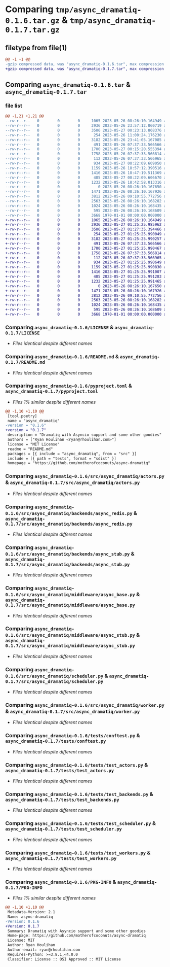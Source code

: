 # Comparing `tmp/async_dramatiq-0.1.6.tar.gz` & `tmp/async_dramatiq-0.1.7.tar.gz`

## filetype from file(1)

```diff
@@ -1 +1 @@
-gzip compressed data, was "async_dramatiq-0.1.6.tar", max compression
+gzip compressed data, was "async_dramatiq-0.1.7.tar", max compression
```

## Comparing `async_dramatiq-0.1.6.tar` & `async_dramatiq-0.1.7.tar`

### file list

```diff
@@ -1,21 +1,21 @@
--rw-r--r--   0        0        0     1065 2023-05-26 08:26:10.164949 async_dramatiq-0.1.6/LICENSE
--rw-r--r--   0        0        0     2936 2023-05-26 23:57:12.060719 async_dramatiq-0.1.6/README.md
--rw-r--r--   0        0        0     3506 2023-05-27 00:23:13.868376 async_dramatiq-0.1.6/pyproject.toml
--rw-r--r--   0        0        0      254 2023-05-26 11:00:24.176230 async_dramatiq-0.1.6/src/async_dramatiq/__init__.py
--rw-r--r--   0        0        0     3182 2023-05-26 23:41:05.167085 async_dramatiq-0.1.6/src/async_dramatiq/actors.py
--rw-r--r--   0        0        0      491 2023-05-26 07:37:33.566566 async_dramatiq-0.1.6/src/async_dramatiq/backends/__init__.py
--rw-r--r--   0        0        0     1700 2023-05-27 00:15:20.555394 async_dramatiq-0.1.6/src/async_dramatiq/backends/async_redis.py
--rw-r--r--   0        0        0     1758 2023-05-26 07:37:33.566814 async_dramatiq-0.1.6/src/async_dramatiq/backends/async_stub.py
--rw-r--r--   0        0        0      112 2023-05-26 07:37:33.566965 async_dramatiq-0.1.6/src/async_dramatiq/middleware/__init__.py
--rw-r--r--   0        0        0      934 2023-05-27 00:22:09.609050 async_dramatiq-0.1.6/src/async_dramatiq/middleware/async_base.py
--rw-r--r--   0        0        0     1159 2023-05-26 18:57:12.390516 async_dramatiq-0.1.6/src/async_dramatiq/middleware/async_stub.py
--rw-r--r--   0        0        0     1416 2023-05-26 18:47:19.511369 async_dramatiq-0.1.6/src/async_dramatiq/scheduler.py
--rw-r--r--   0        0        0      485 2023-05-27 00:22:09.606670 async_dramatiq-0.1.6/src/async_dramatiq/types.py
--rw-r--r--   0        0        0     1232 2023-05-26 18:42:58.013316 async_dramatiq-0.1.6/src/async_dramatiq/worker.py
--rw-r--r--   0        0        0        0 2023-05-26 08:26:10.167650 async_dramatiq-0.1.6/tests/__init__.py
--rw-r--r--   0        0        0     1471 2023-05-26 08:26:10.167926 async_dramatiq-0.1.6/tests/conftest.py
--rw-r--r--   0        0        0     3812 2023-05-26 09:10:55.772756 async_dramatiq-0.1.6/tests/test_actors.py
--rw-r--r--   0        0        0     2563 2023-05-26 08:26:10.168282 async_dramatiq-0.1.6/tests/test_backends.py
--rw-r--r--   0        0        0     1024 2023-05-26 08:26:10.168435 async_dramatiq-0.1.6/tests/test_scheduler.py
--rw-r--r--   0        0        0      595 2023-05-26 08:26:10.168609 async_dramatiq-0.1.6/tests/test_workers.py
--rw-r--r--   0        0        0     3668 1970-01-01 00:00:00.000000 async_dramatiq-0.1.6/PKG-INFO
+-rw-r--r--   0        0        0     1065 2023-05-26 08:26:10.164949 async_dramatiq-0.1.7/LICENSE
+-rw-r--r--   0        0        0     2936 2023-05-27 01:25:25.985962 async_dramatiq-0.1.7/README.md
+-rw-r--r--   0        0        0     3506 2023-05-27 01:27:35.394466 async_dramatiq-0.1.7/pyproject.toml
+-rw-r--r--   0        0        0      254 2023-05-27 01:25:25.990049 async_dramatiq-0.1.7/src/async_dramatiq/__init__.py
+-rw-r--r--   0        0        0     3182 2023-05-27 01:25:25.990257 async_dramatiq-0.1.7/src/async_dramatiq/actors.py
+-rw-r--r--   0        0        0      491 2023-05-26 07:37:33.566566 async_dramatiq-0.1.7/src/async_dramatiq/backends/__init__.py
+-rw-r--r--   0        0        0     1700 2023-05-27 01:25:25.990467 async_dramatiq-0.1.7/src/async_dramatiq/backends/async_redis.py
+-rw-r--r--   0        0        0     1758 2023-05-26 07:37:33.566814 async_dramatiq-0.1.7/src/async_dramatiq/backends/async_stub.py
+-rw-r--r--   0        0        0      112 2023-05-26 07:37:33.566965 async_dramatiq-0.1.7/src/async_dramatiq/middleware/__init__.py
+-rw-r--r--   0        0        0      934 2023-05-27 01:25:25.990649 async_dramatiq-0.1.7/src/async_dramatiq/middleware/async_base.py
+-rw-r--r--   0        0        0     1159 2023-05-27 01:25:25.990830 async_dramatiq-0.1.7/src/async_dramatiq/middleware/async_stub.py
+-rw-r--r--   0        0        0     1416 2023-05-27 01:25:25.991007 async_dramatiq-0.1.7/src/async_dramatiq/scheduler.py
+-rw-r--r--   0        0        0      485 2023-05-27 01:25:25.991283 async_dramatiq-0.1.7/src/async_dramatiq/types.py
+-rw-r--r--   0        0        0     1232 2023-05-27 01:25:25.991465 async_dramatiq-0.1.7/src/async_dramatiq/worker.py
+-rw-r--r--   0        0        0        0 2023-05-26 08:26:10.167650 async_dramatiq-0.1.7/tests/__init__.py
+-rw-r--r--   0        0        0     1471 2023-05-26 08:26:10.167926 async_dramatiq-0.1.7/tests/conftest.py
+-rw-r--r--   0        0        0     3812 2023-05-26 09:10:55.772756 async_dramatiq-0.1.7/tests/test_actors.py
+-rw-r--r--   0        0        0     2563 2023-05-26 08:26:10.168282 async_dramatiq-0.1.7/tests/test_backends.py
+-rw-r--r--   0        0        0     1024 2023-05-26 08:26:10.168435 async_dramatiq-0.1.7/tests/test_scheduler.py
+-rw-r--r--   0        0        0      595 2023-05-26 08:26:10.168609 async_dramatiq-0.1.7/tests/test_workers.py
+-rw-r--r--   0        0        0     3668 1970-01-01 00:00:00.000000 async_dramatiq-0.1.7/PKG-INFO
```

### Comparing `async_dramatiq-0.1.6/LICENSE` & `async_dramatiq-0.1.7/LICENSE`

 * *Files identical despite different names*

### Comparing `async_dramatiq-0.1.6/README.md` & `async_dramatiq-0.1.7/README.md`

 * *Files identical despite different names*

### Comparing `async_dramatiq-0.1.6/pyproject.toml` & `async_dramatiq-0.1.7/pyproject.toml`

 * *Files 1% similar despite different names*

```diff
@@ -1,10 +1,10 @@
 [tool.poetry]
 name = "async_dramatiq"
-version = "0.1.6"
+version = "0.1.7"
 description = "Dramatiq with Asyncio support and some other goodies"
 authors = ["Ryan Houlihan <ryan@rhoulihan.com>"]
 license = "MIT License"
 readme = "README.md"
 packages = [{ include = "async_dramatiq", from = "src" }]
 include = [{ path = "tests", format = "sdist" }]
 homepage = "https://github.com/motherofcoconuts/async-dramatiq"
```

### Comparing `async_dramatiq-0.1.6/src/async_dramatiq/actors.py` & `async_dramatiq-0.1.7/src/async_dramatiq/actors.py`

 * *Files identical despite different names*

### Comparing `async_dramatiq-0.1.6/src/async_dramatiq/backends/async_redis.py` & `async_dramatiq-0.1.7/src/async_dramatiq/backends/async_redis.py`

 * *Files identical despite different names*

### Comparing `async_dramatiq-0.1.6/src/async_dramatiq/backends/async_stub.py` & `async_dramatiq-0.1.7/src/async_dramatiq/backends/async_stub.py`

 * *Files identical despite different names*

### Comparing `async_dramatiq-0.1.6/src/async_dramatiq/middleware/async_base.py` & `async_dramatiq-0.1.7/src/async_dramatiq/middleware/async_base.py`

 * *Files identical despite different names*

### Comparing `async_dramatiq-0.1.6/src/async_dramatiq/middleware/async_stub.py` & `async_dramatiq-0.1.7/src/async_dramatiq/middleware/async_stub.py`

 * *Files identical despite different names*

### Comparing `async_dramatiq-0.1.6/src/async_dramatiq/scheduler.py` & `async_dramatiq-0.1.7/src/async_dramatiq/scheduler.py`

 * *Files identical despite different names*

### Comparing `async_dramatiq-0.1.6/src/async_dramatiq/worker.py` & `async_dramatiq-0.1.7/src/async_dramatiq/worker.py`

 * *Files identical despite different names*

### Comparing `async_dramatiq-0.1.6/tests/conftest.py` & `async_dramatiq-0.1.7/tests/conftest.py`

 * *Files identical despite different names*

### Comparing `async_dramatiq-0.1.6/tests/test_actors.py` & `async_dramatiq-0.1.7/tests/test_actors.py`

 * *Files identical despite different names*

### Comparing `async_dramatiq-0.1.6/tests/test_backends.py` & `async_dramatiq-0.1.7/tests/test_backends.py`

 * *Files identical despite different names*

### Comparing `async_dramatiq-0.1.6/tests/test_scheduler.py` & `async_dramatiq-0.1.7/tests/test_scheduler.py`

 * *Files identical despite different names*

### Comparing `async_dramatiq-0.1.6/tests/test_workers.py` & `async_dramatiq-0.1.7/tests/test_workers.py`

 * *Files identical despite different names*

### Comparing `async_dramatiq-0.1.6/PKG-INFO` & `async_dramatiq-0.1.7/PKG-INFO`

 * *Files 1% similar despite different names*

```diff
@@ -1,10 +1,10 @@
 Metadata-Version: 2.1
 Name: async-dramatiq
-Version: 0.1.6
+Version: 0.1.7
 Summary: Dramatiq with Asyncio support and some other goodies
 Home-page: https://github.com/motherofcoconuts/async-dramatiq
 License: MIT
 Author: Ryan Houlihan
 Author-email: ryan@rhoulihan.com
 Requires-Python: >=3.8.1,<4.0.0
 Classifier: License :: OSI Approved :: MIT License
```

